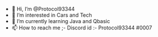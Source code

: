 - 👋 Hi, I’m @Protocol93344
- 👀 I’m interested in Cars and Tech
- 🌱 I’m currently learning Java and Qbasic
- 📫 How to reach me ;- Discord id :- Protocol93344 #0007

<!---
saiditya/saiditya is a ✨ special ✨ repository because its `README.md` (this file) appears on your GitHub profile.
You can click the Preview link to take a look at your changes.
--->
